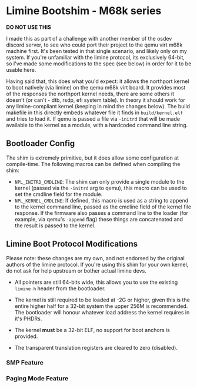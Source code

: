 # Limine Bootshim - M68k series
**DO NOT USE THIS**

I made this as part of a challenge with another member of the osdev discord server, to see who could port their project to the qemu virt m68k machine first. It's been tested in that single scenario, and likely only on my system. If you're unfamiliar with the limine protocol, its exclusively 64-bit, so I've made some modifications to the spec (see below) in order for it to be usable here.

Having said that, this does what you'd expect: it allows the northport kernel to boot natively (via limine) on the qemu m68k virt board. It provides most of the responses the northport kernel needs, there are some others it doesn't (or can't - dtb, rsdp, efi system table). In theory it should work for any limine-compliant kernel (keeping in mind the changes below). The build makefile in this directly embeds whatever file it finds in `build/kernel.elf` and tries to load it. If qemu is passed a file via `-initrd` that will be made available to the kernel as a module, with a hardcoded command line string.

## Bootloader Config

The shim is extremely primitive, but it does allow some configuration at compile-time. The following macros can be defined when compiling the shim:
- `NPL_INITRD_CMDLINE`: The shim can only provide a single module to the kernel (passed via the `-initrd` arg to qemu), this macro can be used to set the cmdline field for the module.
- `NPL_KERNEL_CMDLINE`: If defined, this macro is used as a string to append to the kernel command line, passed as the cmdline field of the kernel file response. If the firmware also passes a command line to the loader (for example, via qemu's `-append` flag) these things are concatenated and the result is passed to the kernel.

## Limine Boot Protocol Modifications
Please note: these changes are my own, and not endorsed by the original authors of the limine protocol. If you're using this shim for your own kernel, do not ask for help upstream or bother actual limine devs.

- All pointers are still 64-bits wide, this allows you to use the existing `limine.h` header from the bootloader.
- The kernel is still required to be loaded at -2G or higher, given this is the entire higher half for a 32-bit system the upper 256M is recommended. The bootloader will honour whatever load address the kernel requires in it's PHDRs.
- The kernel **must** be a 32-bit ELF, no support for boot anchors is provided.

- The transparent translation registers are cleared to zero (disabled).

### SMP Feature 
### Paging Mode Feature
